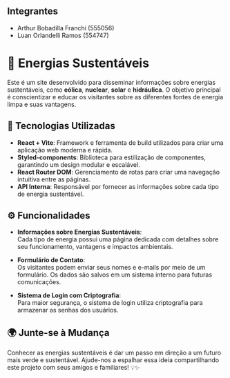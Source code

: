 ## Integrantes 

- Arthur Bobadilla Franchi (555056)
- Luan Orlandelli Ramos (554747)

# 🌱 Energias Sustentáveis

Este é um site desenvolvido para disseminar informações sobre energias sustentáveis, como **eólica**, **nuclear**, **solar** e **hidráulica**. O objetivo principal é conscientizar e educar os visitantes sobre as diferentes fontes de energia limpa e suas vantagens.

## 🚀 Tecnologias Utilizadas

- **React + Vite**: Framework e ferramenta de build utilizados para criar uma aplicação web moderna e rápida.
- **Styled-components**: Biblioteca para estilização de componentes, garantindo um design modular e escalável.
- **React Router DOM**: Gerenciamento de rotas para criar uma navegação intuitiva entre as páginas.
- **API Interna**: Responsável por fornecer as informações sobre cada tipo de energia sustentável.

## ⚙️ Funcionalidades

- **Informações sobre Energias Sustentáveis**:  
  Cada tipo de energia possui uma página dedicada com detalhes sobre seu funcionamento, vantagens e impactos ambientais.

- **Formulário de Contato**:  
  Os visitantes podem enviar seus nomes e e-mails por meio de um formulário. Os dados são salvos em um sistema interno para futuras comunicações.

- **Sistema de Login com Criptografia**:  
  Para maior segurança, o sistema de login utiliza criptografia para armazenar as senhas dos usuários.

## 🌍 Junte-se à Mudança
Conhecer as energias sustentáveis é dar um passo em direção a um futuro mais verde e sustentável. Ajude-nos a espalhar essa ideia compartilhando este projeto com seus amigos e familiares! 💡✨

